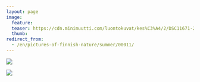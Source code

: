 ```yaml
---
layout: page
image:
  feature:
  teaser: https://cdn.minimuutti.com/luontokuvat/kes%C3%A4/2/DSC11671-245px.jpg
  thumb:
redirect_from:
  - /en/pictures-of-finnish-nature/summer/00011/
---
```


![](https://cdn.minimuutti.com/luontokuvat/kes%C3%A4/2/DSC11671-800px.jpg)

![](https://cdn.minimuutti.com/luontokuvat/kes%C3%A4/2/DSC11678-800px.jpg)
